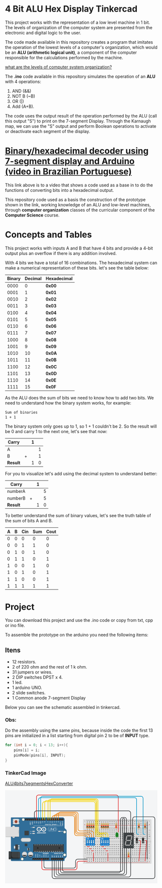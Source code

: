 # 4 Bit ALU Hex Display Tinkercad

This project works with the representation of a low level machine in 1 bit. The levels of organization of the computer system are presented from the electronic and digital logic to the user. 

The code made available in this repository creates a program that imitates the operation of the lowest levels of a computer's organization, which would be an **ALU (arithmetic logical unit)**, a component of the computer responsible for the calculations performed by the machine.

[what are the levels of computer system organization?](https://www.tutorialspoint.com/what-are-the-levels-of-computer-system-organization)


The **.ino** code available in this repository simulates the operation of an **ALU** with 4 operations: 
1. AND (&&)
2. NOT B (~B)
3. OR (|)
4. Add (A+B).

The code uses the output result of the operation performed by the ALU (call this output "S") to print on the 7-segment Display. Through the Karnaugh map, we can use the "S" output and perform Boolean operations to activate or deactivate each segment of the display. 

# [Binary/hexadecimal decoder using 7-segment display and Arduino (video in Brazilian Portuguese)](https://www.youtube.com/watch?v=uicrqOhSp2Q)

This link above is to a video that shows a code used as a base in to do the functions of converting bits into a hexadecimal output. 

This repository code used as a basis the construction of the prototype shown in the link, working knowledge of an ALU and low-level machines, through **computer organization** classes of the curricular component of the **Computer Science** course.

# Concepts and Tables

This project works with inputs A and B that have 4 bits and provide a 4-bit output plus an overflow if there is any addition involved.

With 4 bits we have a total of 16 combinations. The hexadecimal system can make a numerical representation of these bits.
let's see the table below:

| Binary      | Decimal | Hexadecimal |
| ----------- | ------- | ----------- |
|     0000    | 0       | **0x00**    |
|     0001    | 1       | **0x01**    |
|     0010    | 2       | **0x02**    |
|     0011    | 3       | **0x03**    |
|     0100    | 4       | **0x04**    |
|     0101    | 5       | **0x05**    |
|     0110    | 6       | **0x06**    |
|     0111    | 7       | **0x07**    |
|     1000    | 8       | **0x08**    |
|     1001    | 9       | **0x09**    |
|     1010    | 10      | **0x0A**    |
|     1011    | 11      | **0x0B**    |
|     1100    | 12      | **0x0C**    |
|     1101    | 13      | **0x0D**    |
|     1110    | 14      | **0x0E**    |
|     1111    | 15      | **0x0F**    |

As the ALU does the sum of bits we need to know how to add two bits. We need to understand how the binary system works, for example: 

```
Sum of binaries
1 + 1
``` 

The binary system only goes up to 1, so 1 + 1 couldn't be 2. So the result will be 0 and carry 1 to the next one, let's see that now:

|Carry     | |1| |
| -------- |-|-|-|
|A         | | |1|
|B         |+| |1|
|**Result**| |1|0|

For you to visualize let's add using the decimal system to understand better:

|Carry     | |1| |
| -------- |-|-|-|
|numberA   | | |5|
|numberB   |+| |5|
|**Result**| |1|0|

To better understand the sum of binary values, let's see the truth table of the sum of bits A and B.

| A | B | Cin | Sum | Cout |
| - | - | --- | --- | ---- |
| 0 | 0 | 0   | 0   | 0    |
| 0 | 0 | 1   | 1   | 0    |
| 0 | 1 | 0   | 1   | 0    |
| 0 | 1 | 1   | 0   | 1    |
| 1 | 0 | 0   | 1   | 0    |
| 1 | 0 | 1   | 0   | 1    |
| 1 | 1 | 0   | 0   | 1    |
| 1 | 1 | 1   | 1   | 1    |


# Project

You can download this project and use the .ino code or copy from txt, cpp or ino file. 

To assemble the prototype on the arduino you need the following items: 

## Itens
- 12 resistors.
- 2 of 220 ohm and the rest of 1 k ohm.
- 31 jumpers or wires. 
- 2 DIP switches DPST x 4. 
- 1 led. 
- 1 arduino UNO. 
- 2 slide switches.
- 1 Common anode 7-segment Display 

Below you can see the schematic assembled in tinkercad. 

### Obs: 
Do the assembly using the same pins, because inside the code the first 13 pins are initialized in a list starting from digital pin 2 to be of **INPUT** type.

``` C++
for (int i = 0; i < 13; i++){
    pins[i] = i;
    pinMode(pins[i], INPUT);
}
```

### TinkerCad Image
[ALU4bits7segmentsHexConverter](https://www.tinkercad.com/things/alrqUc2yDrl)


![ALU4bits7segmentsHexConverter](./img/TinkercadIMG.png)